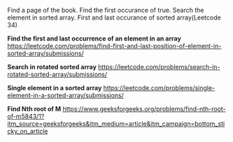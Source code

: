 Find a page of the book.
Find the first occurance of true.
Search the element in sorted array.
First and last occurance of sorted array(Leetcode 34)

**Find the first and last occurrence of an element in an array**
https://leetcode.com/problems/find-first-and-last-position-of-element-in-sorted-array/submissions/


**Search in rotated sorted array**
https://leetcode.com/problems/search-in-rotated-sorted-array/submissions/


**Single element in a sorted array**
https://leetcode.com/problems/single-element-in-a-sorted-array/submissions/

**Find Nth root of M**
https://www.geeksforgeeks.org/problems/find-nth-root-of-m5843/1?itm_source=geeksforgeeks&itm_medium=article&itm_campaign=bottom_sticky_on_article
